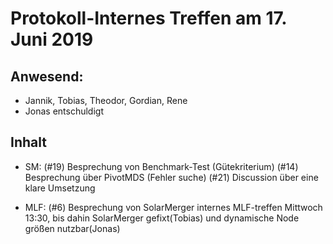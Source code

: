 # Protokoll-Internes Treffen am 17. Juni 2019

## Anwesend: 
- Jannik, Tobias, Theodor, Gordian, Rene
- Jonas entschuldigt

## Inhalt
- SM:
(#19) Besprechung von Benchmark-Test (Gütekriterium)
(#14) Besprechung über PivotMDS (Fehler suche) 
(#21) Discussion über eine klare Umsetzung

- MLF:
(#6) Besprechung von SolarMerger
internes MLF-treffen Mittwoch 13:30, bis dahin SolarMerger gefixt(Tobias) und dynamische Node größen nutzbar(Jonas)

